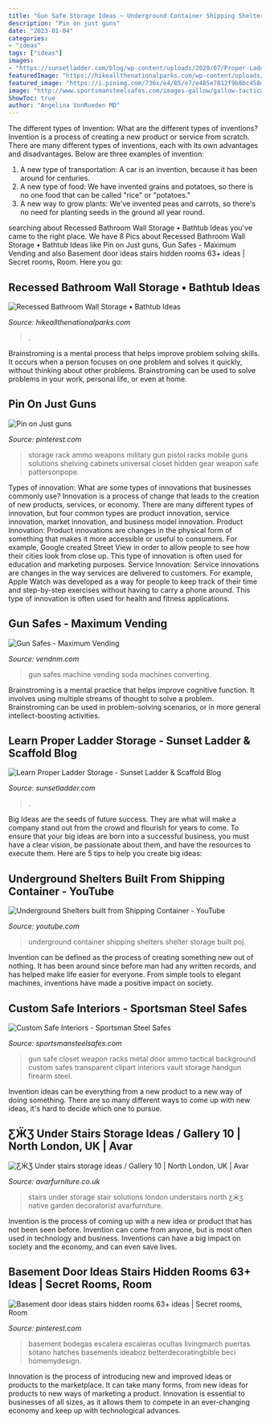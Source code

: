 ```yaml
---
title: "Gun Safe Storage Ideas ~ Underground Container Shipping Shelters Shelter Storage Built Poj"
description: "Pin on just guns"
date: "2023-01-04"
categories:
- "ideas"
tags: ["ideas"]
images:
- "https://sunsetladder.com/blog/wp-content/uploads/2020/07/Proper-Ladder-Storage.jpg"
featuredImage: "https://hikeallthenationalparks.com/wp-content/uploads/2019/10/recessed-cabinets-between-the-studs-i-dont-know-why-more-pertaining-to-measurements-1536-x-2048.jpg"
featured_image: "https://i.pinimg.com/736x/e4/85/e7/e485e7812f9b8bc458dbc3b6f16288c3.jpg"
image: "http://www.sportsmansteelsafes.com/images-gallow/gallow-tactical-interior-3.jpg"
ShowToc: true
author: "Angelina VonRueden MD"
---
```



The different types of Invention: What are the different types of inventions?
Invention is a process of creating a new product or service from scratch. There are many different types of inventions, each with its own advantages and disadvantages. Below are three examples of invention:
1) A new type of transportation: A car is an invention, because it has been around for centuries. 
2) A new type of food: We have invented grains and potatoes, so there is no one food that can be called "rice" or "potatoes." 
3) A new way to grow plants: We've invented peas and carrots, so there's no need for planting seeds in the ground all year round.

	

		
searching about Recessed Bathroom Wall Storage • Bathtub Ideas you've came to the right place. We have 8 Pics about Recessed Bathroom Wall Storage • Bathtub Ideas like Pin on Just guns, Gun Safes - Maximum Vending and also Basement door ideas stairs hidden rooms 63+ ideas | Secret rooms, Room. Here you go:
		
    
## Recessed Bathroom Wall Storage • Bathtub Ideas

<img loading=lazy src="https://hikeallthenationalparks.com/wp-content/uploads/2019/10/recessed-cabinets-between-the-studs-i-dont-know-why-more-pertaining-to-measurements-1536-x-2048.jpg" onerror="this.onerror=null;this.src='https://tse1.mm.bing.net/th?id=OIP._RD8fn7iBiBZ9ZIxtfk7tAHaJ4&amp;pid=15.1';" alt="Recessed Bathroom Wall Storage • Bathtub Ideas">

_Source: hikeallthenationalparks.com_

>. 

	

Brainstroming is a mental process that helps improve problem solving skills. It occurs when a person focuses on one problem and solves it quickly, without thinking about other problems. Brainstroming can be used to solve problems in your work, personal life, or even at home.

    
## Pin On Just Guns

<img loading=lazy src="https://i.pinimg.com/736x/31/04/12/31041212165d8b66867958466ea746c5--outdoor-ideas-outdoor-fun.jpg" onerror="this.onerror=null;this.src='https://tse2.mm.bing.net/th?id=OIP.k4lZ9I3BZTZfP6mX9ypd7wDhEs&amp;pid=15.1';" alt="Pin on Just guns">

_Source: pinterest.com_

>storage rack ammo weapons military gun pistol racks mobile guns solutions shelving cabinets universal closet hidden gear weapon safe pattersonpope. 

	

Types of innovation: What are some types of innovations that businesses commonly use?
Innovation is a process of change that leads to the creation of new products, services, or economy. There are many different types of innovation, but four common types are product innovation, service innovation, market innovation, and business model innovation. 
Product Innovation: Product innovations are changes in the physical form of something that makes it more accessible or useful to consumers. For example, Google created Street View in order to allow people to see how their cities look from close up. This type of innovation is often used for education and marketing purposes. Service Innovation: Service innovations are changes in the way services are delivered to customers. For example, Apple Watch was developed as a way for people to keep track of their time and step-by-step exercises without having to carry a phone around. This type of innovation is often used for health and fitness applications.

    
## Gun Safes - Maximum Vending

<img loading=lazy src="http://www.vendnm.com/wp-content/uploads/2014/09/gunsafe3large.jpg" onerror="this.onerror=null;this.src='https://tse3.mm.bing.net/th?id=OIP.IBFpDGvdfXJB6zV5jiPVYgHaJ3&amp;pid=15.1';" alt="Gun Safes - Maximum Vending">

_Source: vendnm.com_

>gun safes machine vending soda machines converting. 

	

Brainstroming is a mental practice that helps improve cognitive function. It involves using multiple streams of thought to solve a problem. Brainstroming can be used in problem-solving scenarios, or in more general intellect-boosting activities.

    
## Learn Proper Ladder Storage - Sunset Ladder &amp; Scaffold Blog

<img loading=lazy src="https://sunsetladder.com/blog/wp-content/uploads/2020/07/Proper-Ladder-Storage.jpg" onerror="this.onerror=null;this.src='https://tse3.mm.bing.net/th?id=OIP.5BLYci4bRrq_Ci_wcdqLDQHaD0&amp;pid=15.1';" alt="Learn Proper Ladder Storage - Sunset Ladder &amp; Scaffold Blog">

_Source: sunsetladder.com_

>. 

	

Big Ideas are the seeds of future success. They are what will make a company stand out from the crowd and flourish for years to come. To ensure that your big ideas are born into a successful business, you must have a clear vision, be passionate about them, and have the resources to execute them. Here are 5 tips to help you create big ideas: 

    
## Underground Shelters Built From Shipping Container - YouTube

<img loading=lazy src="https://i.ytimg.com/vi/poj_-vDaAHI/maxresdefault.jpg" onerror="this.onerror=null;this.src='https://tse2.mm.bing.net/th?id=OIP.J4PXXD9-tuvakgJRiiA5iQHaEK&amp;pid=15.1';" alt="Underground Shelters built from Shipping Container - YouTube">

_Source: youtube.com_

>underground container shipping shelters shelter storage built poj. 

	

Invention can be defined as the process of creating something new out of nothing. It has been around since before man had any written records, and has helped make life easier for everyone. From simple tools to elegant machines, inventions have made a positive impact on society.

    
## Custom Safe Interiors - Sportsman Steel Safes

<img loading=lazy src="http://www.sportsmansteelsafes.com/images-gallow/gallow-tactical-interior-3.jpg" onerror="this.onerror=null;this.src='https://tse2.mm.bing.net/th?id=OIP.oOO_XQK0nvbgkZrU3XufogHaKH&amp;pid=15.1';" alt="Custom Safe Interiors - Sportsman Steel Safes">

_Source: sportsmansteelsafes.com_

>gun safe closet weapon racks metal door ammo tactical background custom safes transparent clipart interiors vault storage handgun firearm steel. 

	

Invention ideas can be everything from a new product to a new way of doing something. There are so many different ways to come up with new ideas, it's hard to decide which one to pursue.

    
## ƸӜƷ Under Stairs Storage Ideas / Gallery 10 | North London, UK | Avar

<img loading=lazy src="http://www.avarfurniture.co.uk/images/gallery/197/03-under-stairs-ideas-gallery-8.jpg" onerror="this.onerror=null;this.src='https://tse4.mm.bing.net/th?id=OIP.czOabKHEOnTWNxyzs8E6_wHaLE&amp;pid=15.1';" alt="ƸӜƷ Under stairs storage ideas / Gallery 10 | North London, UK | Avar">

_Source: avarfurniture.co.uk_

>stairs under storage stair solutions london understairs north ƹӝʒ native garden decoratorist avarfurniture. 

	

Invention is the process of coming up with a new idea or product that has not been seen before. Invention can come from anyone, but is most often used in technology and business. Inventions can have a big impact on society and the economy, and can even save lives.

    
## Basement Door Ideas Stairs Hidden Rooms 63+ Ideas | Secret Rooms, Room

<img loading=lazy src="https://i.pinimg.com/736x/e4/85/e7/e485e7812f9b8bc458dbc3b6f16288c3.jpg" onerror="this.onerror=null;this.src='https://tse2.mm.bing.net/th?id=OIP.QSa9g9CTsWY9ALzsZeTEgwAAAA&amp;pid=15.1';" alt="Basement door ideas stairs hidden rooms 63+ ideas | Secret rooms, Room">

_Source: pinterest.com_

>basement bodegas escalera escaleras ocultas livingmarch puertas sótano hatches basements ideaboz betterdecoratingbible beci homemydesign. 

	

Innovation is the process of introducing new and improved ideas or products to the marketplace. It can take many forms, from new ideas for products to new ways of marketing a product. Innovation is essential to businesses of all sizes, as it allows them to compete in an ever-changing economy and keep up with technological advances.

